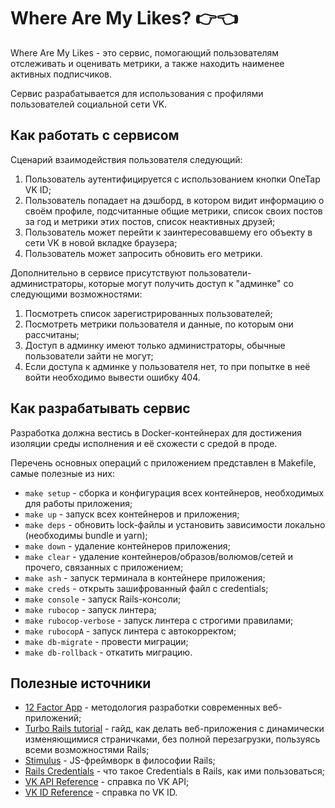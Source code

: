 # Where Are My Likes? 👉👈

Where Are My Likes - это сервис, помогающий пользователям отслеживать и оценивать метрики, а также находить наименее активных подписчиков.

Сервис разрабатывается для использования с профилями пользователей социальной сети VK.

## Как работать с сервисом

Сценарий взаимодействия пользователя следующий:

1. Пользователь аутентифицируется с использованием кнопки OneTap VK ID;
2. Пользователь попадает на дэшборд, в котором видит информацию о своём профиле, подсчитанные общие метрики, список своих постов за год и метрики этих постов, список неактивных друзей;
3. Пользователь может перейти к заинтересовавшему его объекту в сети VK в новой вкладке браузера;
4. Пользователь может запросить обновить его метрики.

Дополнительно в сервисе присутствуют пользователи-администраторы, которые могут получить доступ к "админке" со следующими возможностями:

1. Посмотреть список зарегистрированных пользователей;
2. Посмотреть метрики пользователя и данные, по которым они рассчитаны;
3. Доступ в админку имеют только администраторы, обычные пользователи зайти не могут;
4. Если доступа к админке у пользователя нет, то при попытке в неё войти необходимо вывести ошибку 404.

## Как разрабатывать сервис

Разработка должна вестись в Docker-контейнерах для достижения изоляции среды исполнения и её схожести с средой в проде.

Перечень основных операций с приложением представлен в Makefile, самые полезные из них:

- `make setup` - сборка и конфигурация всех контейнеров, необходимых для работы приложения;
- `make up` - запуск всех контейнеров и приложения;
- `make deps` - обновить lock-файлы и установить зависимости локально (необходимы bundle и yarn);
- `make down` - удаление контейнеров приложения;
- `make clear` - удаление контейнеров/образов/волюмов/сетей и прочего, связанных с приложением;
- `make ash` - запуск терминала в контейнере приложения;
- `make creds` - открыть зашифрованный файл с credentials;
- `make console` - запуск Rails-консоли;
- `make rubocop` - запуск линтера;
- `make rubocop-verbose` - запуск линтера с строгими правилами;
- `make rubocopA` - запуск линтера с автокорректом;
- `make db-migrate` - провести миграции;
- `make db-rollback` - откатить миграцию.

## Полезные источники

- [12 Factor App](https://12factor.net/) - методология разработки современных веб-приложений;
- [Turbo Rails tutorial](https://www.hotrails.dev/turbo-rails) - гайд, как делать веб-приложения с динамически изменяющимися страничками, без полной перезагрузки, пользуясь всеми возможностями Rails;
- [Stimulus](https://stimulus.hotwired.dev/) - JS-фреймворк в философии Rails;
- [Rails Credentials](https://habr.com/ru/companies/timeweb/articles/543294/) - что такое Credentials в Rails, как ими пользоваться;
- [VK API Reference](https://dev.vk.com/ru/api/overview) - справка по VK API;
- [VK ID Reference](https://id.vk.com/about/business/go/docs/ru/vkid/latest/vk-id/intro/start-page) - справка по VK ID.
